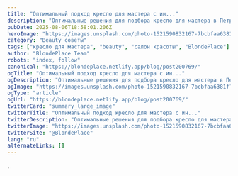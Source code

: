 ```yaml
---
title: "Оптимальный подход кресло для мастера с ин..."
description: "Оптимальные решения для подбора кресло для мастера в Петроградском районе. Комплексное исследование рыночных предложений. Доверьте выбор опытным специалистам наш..."
pubDate: 2025-08-06T18:58:01.206Z
heroImage: "https://images.unsplash.com/photo-1521590832167-7bcbfaa6381f?q=80&w=800&auto=format&fit=crop"
category: "Beauty советы"
tags: ["кресло для мастера", "beauty", "салон красоты", "BlondePlace"]
author: "BlondePlace Team"
robots: "index, follow"
canonical: "https://blondeplace.netlify.app/blog/post200769/"
ogTitle: "Оптимальный подход кресло для мастера с ин..."
ogDescription: "Оптимальные решения для подбора кресло для мастера в Петроградском районе. Комплексное исследование рыночных предложений. Доверьте выбор опытным специалистам наш..."
ogImage: "https://images.unsplash.com/photo-1521590832167-7bcbfaa6381f?q=80&w=800&auto=format&fit=crop"
ogType: "article"
ogUrl: "https://blondeplace.netlify.app/blog/post200769/"
twitterCard: "summary_large_image"
twitterTitle: "Оптимальный подход кресло для мастера с ин..."
twitterDescription: "Оптимальные решения для подбора кресло для мастера в Петроградском районе. Комплексное исследование рыночных предложений. Доверьте выбор опытным специалистам наш..."
twitterImage: "https://images.unsplash.com/photo-1521590832167-7bcbfaa6381f?q=80&w=800&auto=format&fit=crop"
twitterSite: "@BlondePlace"
lang: "ru"
alternateLinks: []
---
```


<script type="application/ld+json">
{
  "@context": "https://schema.org",
  "@type": "HowTo",
  "name": "Оптимальный подход кресло для мастера с ин...",
  "description": "Оптимальные решения для подбора кресло для мастера в Петроградском районе. Комплексное исследование рыночных предложений. Доверьте выбор опытным специалистам наш...",
  "image": {
    "@type": "ImageObject",
    "url": "https://images.unsplash.com/photo-1521590832167-7bcbfaa6381f?q=80&w=800&auto=format&fit=crop"
  },
  "aggregateRating": {
    "@type": "AggregateRating",
    "ratingValue": "4.9",
    "reviewCount": 531,
    "bestRating": "5",
    "worstRating": "1"
  },
  "publisher": {
    "@type": "Organization",
    "name": "BlondePlace Beauty Blog",
    "logo": {
      "@type": "ImageObject",
      "url": "https://blondeplace.netlify.app/favicon.svg"
    }
  },
  "datePublished": "2025-08-06T18:58:01.206Z",
  "dateModified": "2025-08-06T18:58:01.206Z",
  "author": {
    "@type": "Person",
    "name": "Эксперт BlondePlace"
  },
  "mainEntityOfPage": {
    "@type": "WebPage",
    "@id": "https://blondeplace.netlify.app/blog/post200769/"
  }
}
</script>

.